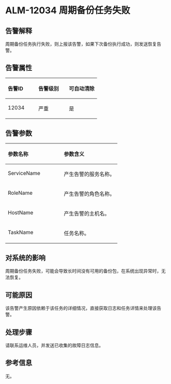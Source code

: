 # ALM-12034 周期备份任务失败<a name="ZH-CN_TOPIC_0174499337"></a>

## 告警解释<a name="zh-cn_topic_0093195037_zh-cn_topic_0035512808_section22940485114430"></a>

周期备份任务执行失败，则上报该告警，如果下次备份执行成功，则发送恢复告警。

## 告警属性<a name="zh-cn_topic_0093195037_zh-cn_topic_0035512808_section48912505114441"></a>

<a name="zh-cn_topic_0093195037_zh-cn_topic_0035512808_table3744443411447"></a>
<table><thead align="left"><tr id="zh-cn_topic_0093195037_zh-cn_topic_0035512808_row5205105711447"><th class="cellrowborder" valign="top" width="33.33333333333333%" id="mcps1.1.4.1.1"><p id="zh-cn_topic_0093195037_zh-cn_topic_0035512808_p5538612211447"><a name="zh-cn_topic_0093195037_zh-cn_topic_0035512808_p5538612211447"></a><a name="zh-cn_topic_0093195037_zh-cn_topic_0035512808_p5538612211447"></a><strong id="zh-cn_topic_0093195037_zh-cn_topic_0035512808_b2871305511447"><a name="zh-cn_topic_0093195037_zh-cn_topic_0035512808_b2871305511447"></a><a name="zh-cn_topic_0093195037_zh-cn_topic_0035512808_b2871305511447"></a>告警ID</strong></p>
</th>
<th class="cellrowborder" valign="top" width="33.33333333333333%" id="mcps1.1.4.1.2"><p id="zh-cn_topic_0093195037_zh-cn_topic_0035512808_p4405608511447"><a name="zh-cn_topic_0093195037_zh-cn_topic_0035512808_p4405608511447"></a><a name="zh-cn_topic_0093195037_zh-cn_topic_0035512808_p4405608511447"></a><strong id="zh-cn_topic_0093195037_zh-cn_topic_0035512808_b6096044911447"><a name="zh-cn_topic_0093195037_zh-cn_topic_0035512808_b6096044911447"></a><a name="zh-cn_topic_0093195037_zh-cn_topic_0035512808_b6096044911447"></a>告警级别</strong></p>
</th>
<th class="cellrowborder" valign="top" width="33.33333333333333%" id="mcps1.1.4.1.3"><p id="zh-cn_topic_0093195037_zh-cn_topic_0035512808_p3884932711447"><a name="zh-cn_topic_0093195037_zh-cn_topic_0035512808_p3884932711447"></a><a name="zh-cn_topic_0093195037_zh-cn_topic_0035512808_p3884932711447"></a><strong id="zh-cn_topic_0093195037_zh-cn_topic_0035512808_b1409962711447"><a name="zh-cn_topic_0093195037_zh-cn_topic_0035512808_b1409962711447"></a><a name="zh-cn_topic_0093195037_zh-cn_topic_0035512808_b1409962711447"></a>可自动清除</strong></p>
</th>
</tr>
</thead>
<tbody><tr id="zh-cn_topic_0093195037_zh-cn_topic_0035512808_row5978778611447"><td class="cellrowborder" valign="top" width="33.33333333333333%" headers="mcps1.1.4.1.1 "><p id="zh-cn_topic_0093195037_zh-cn_topic_0035512808_p1097247311447"><a name="zh-cn_topic_0093195037_zh-cn_topic_0035512808_p1097247311447"></a><a name="zh-cn_topic_0093195037_zh-cn_topic_0035512808_p1097247311447"></a>12034</p>
</td>
<td class="cellrowborder" valign="top" width="33.33333333333333%" headers="mcps1.1.4.1.2 "><p id="zh-cn_topic_0093195037_zh-cn_topic_0035512808_p1635510911447"><a name="zh-cn_topic_0093195037_zh-cn_topic_0035512808_p1635510911447"></a><a name="zh-cn_topic_0093195037_zh-cn_topic_0035512808_p1635510911447"></a>严重</p>
</td>
<td class="cellrowborder" valign="top" width="33.33333333333333%" headers="mcps1.1.4.1.3 "><p id="zh-cn_topic_0093195037_zh-cn_topic_0035512808_p4969541311447"><a name="zh-cn_topic_0093195037_zh-cn_topic_0035512808_p4969541311447"></a><a name="zh-cn_topic_0093195037_zh-cn_topic_0035512808_p4969541311447"></a>是</p>
</td>
</tr>
</tbody>
</table>

## 告警参数<a name="zh-cn_topic_0093195037_zh-cn_topic_0035512808_section56046652114448"></a>

<a name="zh-cn_topic_0093195037_zh-cn_topic_0035512808_table5627849611447"></a>
<table><thead align="left"><tr id="zh-cn_topic_0093195037_zh-cn_topic_0035512808_row2509337811447"><th class="cellrowborder" valign="top" width="50%" id="mcps1.1.3.1.1"><p id="zh-cn_topic_0093195037_zh-cn_topic_0035512808_p1929776111447"><a name="zh-cn_topic_0093195037_zh-cn_topic_0035512808_p1929776111447"></a><a name="zh-cn_topic_0093195037_zh-cn_topic_0035512808_p1929776111447"></a><strong id="zh-cn_topic_0093195037_zh-cn_topic_0035512808_b3946212411447"><a name="zh-cn_topic_0093195037_zh-cn_topic_0035512808_b3946212411447"></a><a name="zh-cn_topic_0093195037_zh-cn_topic_0035512808_b3946212411447"></a>参数名称</strong></p>
</th>
<th class="cellrowborder" valign="top" width="50%" id="mcps1.1.3.1.2"><p id="zh-cn_topic_0093195037_zh-cn_topic_0035512808_p4231551311447"><a name="zh-cn_topic_0093195037_zh-cn_topic_0035512808_p4231551311447"></a><a name="zh-cn_topic_0093195037_zh-cn_topic_0035512808_p4231551311447"></a><strong id="zh-cn_topic_0093195037_zh-cn_topic_0035512808_b4529530011447"><a name="zh-cn_topic_0093195037_zh-cn_topic_0035512808_b4529530011447"></a><a name="zh-cn_topic_0093195037_zh-cn_topic_0035512808_b4529530011447"></a>参数含义</strong></p>
</th>
</tr>
</thead>
<tbody><tr id="zh-cn_topic_0093195037_zh-cn_topic_0035512808_row500451811447"><td class="cellrowborder" valign="top" width="50%" headers="mcps1.1.3.1.1 "><p id="zh-cn_topic_0093195037_zh-cn_topic_0035512808_p271279511447"><a name="zh-cn_topic_0093195037_zh-cn_topic_0035512808_p271279511447"></a><a name="zh-cn_topic_0093195037_zh-cn_topic_0035512808_p271279511447"></a>ServiceName</p>
</td>
<td class="cellrowborder" valign="top" width="50%" headers="mcps1.1.3.1.2 "><p id="zh-cn_topic_0093195037_zh-cn_topic_0035512808_p1840985711447"><a name="zh-cn_topic_0093195037_zh-cn_topic_0035512808_p1840985711447"></a><a name="zh-cn_topic_0093195037_zh-cn_topic_0035512808_p1840985711447"></a>产生告警的服务名称。</p>
</td>
</tr>
<tr id="zh-cn_topic_0093195037_zh-cn_topic_0035512808_row3147099011447"><td class="cellrowborder" valign="top" width="50%" headers="mcps1.1.3.1.1 "><p id="zh-cn_topic_0093195037_zh-cn_topic_0035512808_p6612223911447"><a name="zh-cn_topic_0093195037_zh-cn_topic_0035512808_p6612223911447"></a><a name="zh-cn_topic_0093195037_zh-cn_topic_0035512808_p6612223911447"></a>RoleName</p>
</td>
<td class="cellrowborder" valign="top" width="50%" headers="mcps1.1.3.1.2 "><p id="zh-cn_topic_0093195037_zh-cn_topic_0035512808_p5430117411447"><a name="zh-cn_topic_0093195037_zh-cn_topic_0035512808_p5430117411447"></a><a name="zh-cn_topic_0093195037_zh-cn_topic_0035512808_p5430117411447"></a>产生告警的角色名称。</p>
</td>
</tr>
<tr id="zh-cn_topic_0093195037_zh-cn_topic_0035512808_row1894851811447"><td class="cellrowborder" valign="top" width="50%" headers="mcps1.1.3.1.1 "><p id="zh-cn_topic_0093195037_zh-cn_topic_0035512808_p5843497411447"><a name="zh-cn_topic_0093195037_zh-cn_topic_0035512808_p5843497411447"></a><a name="zh-cn_topic_0093195037_zh-cn_topic_0035512808_p5843497411447"></a>HostName</p>
</td>
<td class="cellrowborder" valign="top" width="50%" headers="mcps1.1.3.1.2 "><p id="zh-cn_topic_0093195037_zh-cn_topic_0035512808_p3561243011447"><a name="zh-cn_topic_0093195037_zh-cn_topic_0035512808_p3561243011447"></a><a name="zh-cn_topic_0093195037_zh-cn_topic_0035512808_p3561243011447"></a>产生告警的主机名。</p>
</td>
</tr>
<tr id="zh-cn_topic_0093195037_zh-cn_topic_0035512808_row5207641911447"><td class="cellrowborder" valign="top" width="50%" headers="mcps1.1.3.1.1 "><p id="zh-cn_topic_0093195037_zh-cn_topic_0035512808_p5744041111447"><a name="zh-cn_topic_0093195037_zh-cn_topic_0035512808_p5744041111447"></a><a name="zh-cn_topic_0093195037_zh-cn_topic_0035512808_p5744041111447"></a>TaskName</p>
</td>
<td class="cellrowborder" valign="top" width="50%" headers="mcps1.1.3.1.2 "><p id="zh-cn_topic_0093195037_zh-cn_topic_0035512808_p2216172811447"><a name="zh-cn_topic_0093195037_zh-cn_topic_0035512808_p2216172811447"></a><a name="zh-cn_topic_0093195037_zh-cn_topic_0035512808_p2216172811447"></a>任务名称。</p>
</td>
</tr>
</tbody>
</table>

## 对系统的影响<a name="zh-cn_topic_0093195037_zh-cn_topic_0035512808_section31381991114455"></a>

周期备份任务失败，可能会导致长时间没有可用的备份包，在系统出现异常时，无法恢复。

## 可能原因<a name="zh-cn_topic_0093195037_zh-cn_topic_0035512808_section3456112114459"></a>

该告警产生原因依赖于该任务的详细情况，直接获取日志和任务详情来处理该告警。

## 处理步骤<a name="zh-cn_topic_0093195037_zh-cn_topic_0035512808_section36981378114521"></a>

请联系运维人员，并发送已收集的故障日志信息。

## 参考信息<a name="zh-cn_topic_0093195037_zh-cn_topic_0035512808_section13081136172452"></a>

无。


